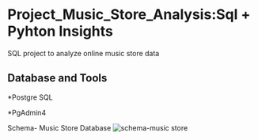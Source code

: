 # Project_Music_Store_Analysis:Sql + Pyhton Insights
SQL project to analyze online music store data

## Database and Tools
*Postgre SQL

*PgAdmin4

Schema- Music Store Database
![schema-music store](https://github.com/Ankitgupta130/SQL_Music_Store_Analysis/assets/69387643/a32431de-7322-4b71-9029-67ae66f17c7e)

